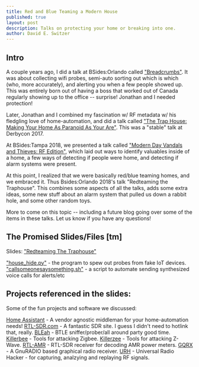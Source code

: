 ```yaml
---
title: Red and Blue Teaming a Modern House
published: true
layout: post
description: Talks on protecting your home or breaking into one.
author: David E. Switzer
---
```

## Intro

A couple years ago, I did a talk at BSides:Orlando called ["Breadcrumbs"](https://www.youtube.com/watch?v=HzQHWUM8cNo).   It was about collecting wifi probes, semi-auto sorting out which is which (who, more accurately), and alerting you when a few people showed up.   This was entirely born out of having a boss that worked out of Canada regularly showing up to the office -- surprise!  Jonathan and I needed protection!

Later, Jonathan and I combined my fascination w/ RF metadata w/ his fledgling love of home-automation, and did a talk called ["The Trap House: Making Your Home As Paranoid As Your Are"](https://www.youtube.com/watch?v=OWUu0gQTKkM).   This was a "stable" talk at Derbycon 2017.

At BSides:Tampa 2018, we presented a talk called ["Modern Day Vandals and Thieves: RF Edition"](https://www.youtube.com/watch?v=O01ppGIWjr0), which laid out ways to identify valuables inside of a home, a few ways of detecting if people were home, and detecting if alarm systems were present.

At this point, I realized that we were basically red/blue teaming homes, and we embraced it.   Thus Bsides:Orlando 2018's talk "Redteaming the Traphouse".  This combines some aspects of all the talks, adds some extra ideas, some new stuff about an alarm system that pulled us down a rabbit hole, and some other random toys.

More to come on this topic -- including a future blog going over some of the items in these talks.  Let us know if you have any questions!


## The Promised Slides/Files [tm]

Slides: ["Redteaming The Traphouse"](https://github.com/Insomniac-Security/Insomniac-Security.github.io/blob/master/static/docs/BsidesOrl2018_Redteaming-the-traphouse.pdf)

["house_hide.py"](https://github.com/violentlydave/GatosGuardianes/blob/master/house_hide.py) - the program to spew out probes from fake IoT devices.
["callsomeonesaysomething.sh"](https://github.com/violentlydave/GatosGuardianes/blob/master/callsomeonesaysomething.sh) - a script to automate sending synthesized voice calls for alerts/etc

## Projects referenced in the slides:

Some of the fun projects and software we discussed:

[Home Assistant](https://www.home-assistant.io/) - A vendor agnostic middleman for your home-automation needs!
[RTL-SDR.com](http://www.rtl-sdr.com) - A fantastic SDR site.  I guess I didn't need to hotlink that, really.
[BLEah](https://github.com/evilsocket/bleah) - BTLE sniffer/prober/all around party good time.
[Killerbee](https://github.com/riverloopsec/killerbee) - Tools for attacking Zigbee.
[Killerzee](https://github.com/riverloopsec/killerzee) - Tools for attacking Z-Wave.
[RTL-AMR](https://github.com/bemasher/rtlamr) - RTL-SDR receiver for decoding AMR power meters.
[GQRX](http://gqrx.dk) - A GnuRADIO based graphical radio receiver.
[URH](https://github.com/jopohl/urh) - Universal Radio Hacker - for capturing, analzying and replaying RF signals.


